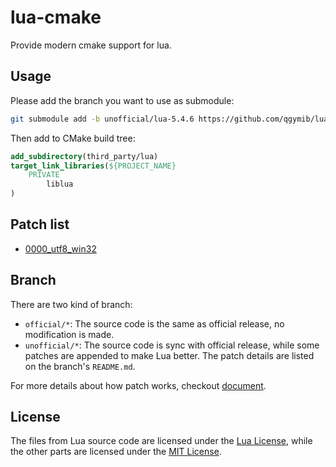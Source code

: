 # lua-cmake

Provide modern cmake support for lua.

## Usage

Please add the branch you want to use as submodule:

```bash
git submodule add -b unofficial/lua-5.4.6 https://github.com/qgymib/lua-cmake.git third_party/lua
```

Then add to CMake build tree:

```cmake
add_subdirectory(third_party/lua)
target_link_libraries(${PROJECT_NAME}
    PRIVATE
        liblua
)
```

## Patch list

+ [0000_utf8_win32](patch/0000_utf8_win32/README.md)

## Branch

There are two kind of branch:
+ `official/*`: The source code is the same as official release, no modification is made.
+ `unofficial/*`: The source code is sync with official release, while some patches are appended to make Lua better. The patch details are listed on the branch's `README.md`.

For more details about how patch works, checkout [document](patch/README.md).

## License

The files from Lua source code are licensed under the [Lua License](https://www.lua.org/license.html), while the other parts are licensed under the [MIT License](LICENSE).
